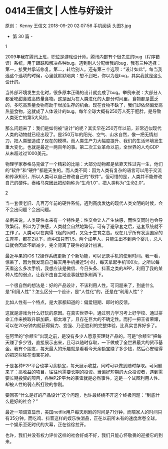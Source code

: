 # 0414王信文 | 人性与好设计
原创：
Kenny
王信文
2018-09-20 02:07:56
手机阅读
头图3.jpg



- 第 30 篇 -



1


2009年我在腾讯上班，职位是游戏设计师。腾讯内部有个很先进的bug（程序错误）系统，用于跟踪和解决各种bug。遇到别人分配给我的bug，我有三种选择：第一，接受并承诺修复。第二，转给别人。还有第三个选项：“设计如此”。每当我选这个选项的时候，心里就默默暗爽：想不到吧，你以为是bug，其实我就是这么设计的。



当外部环境发生变化时，很多原本正确的设计就变成了bug。举例来说：大部分人都爱吃甜食或高热量食物。这是因为在人类进化的大部分时间里，食物都是匮乏的，多吃高热量食物有助于增加生存的机会。现在食物不缺了，我们却依然偏爱高热量食物，这就成了人体设计的bug。每年全球大概有250万人死于肥胖，是导致人类死亡的第5大风险。



那么问题来了：我们是如何被“设计”的呢？其实早在250万年以前，非常近似现代人类的动物就已经出现了。是250万年的阳光、空气、山水自然，像一把无情刻刀，把人类塑造成了现在的模样。而人类生产力大幅度提升、我们的生活环境发生重大变化，也就是最近一两百年的事。第二次工业革命以前，全世界的人均GDP从未超过过1000美元。



物理学家泰格马克做了一个精彩的比喻：大部分动物都是依靠天性过完一生，他们的“软件”和“硬件”都是天生的。而人类不同：因为人类有复杂的语言可以用于交流和传承知识，所以人类可以自己修改自己的“软件”。但可惜的是，人类并不能修改自己的硬件。泰格马克因此把动物称为“生命1.0”，把人类称为“生命2.0”。



2



当一套很老旧、几百万年前的硬件系统，遇到高度发达的现代人类文明的时候，会不会出问题？会出问题。



举例来说，人类硬件本来有一个特性是：性交会让人产生快感，而性交同时也会导致繁衍。所以为了快感，人类就会自然地繁衍。可有了避孕套之后，这套系统就不工作了。人类可以在爽得飞起的同时，又免于生育之苦。现在几乎所有发达国家的生育率，都在2以下，而中国只有1.5。两个成年人，只能生出不到两个婴儿，总人口就会因此不断减少，完全背离了硬件的设计初衷。



最近苹果的iOS 12操作系统更新了个新功能，可以记录手机的使用时间。我一看，惊呆了，因为我发现自己每天用手机接近5小时，每天拿起手机100次。之所以每天看这么多次手机，我想应该是微信、今日头条、抖音之类的APP，利用了我的某种人性的弱点，让我不由自主地没事就想多刷两下。



一个很自然的想法是：好的产品设计，不该利用人性。可问题来了，到底什么是“利用人性”？怎么区分一个设计，是“人性化”的，还是在“利用人性”？



比如人性有一个特点，是大家都知道的：偏爱短期、即时的反馈。



这就是游戏为什么好玩的原因。在真实世界中，通过努力学习考上好学校、通过拼命工作来换取升职加薪，都太难了，且存在巨大的不确定性。而打一把王者荣耀，可以在20分钟内就获得努力、变强、乃至胜利的完整体验，比真实世界好多了。



在阿里的“余额宝”出现之前，是没有多少人愿意买理财产品的。可是“余额宝”把每天赚了多少钱，直接展示出来，且可以随时存取，一下做成了全世界最大的货币基金。我有个朋友，每天最大的乐趣就是看看今天余额宝赚了多少钱，然后心安理得的把这些钱在淘宝花掉。



于是各种P2P平台也学习余额宝，每天展示收益，同时可以做到随时存取。可问题来了：高收益的项目，往往也需要长期的投资。当偏好短期的大众投资者，遇到需要长期投资的项目，各种P2P平台的暴雷就是必然事件。这是一个试图利用人性、却被人性的弱点所打败的惨剧。



要回答“什么是好的产品设计”这个问题，也许最终绕不开这个终极问题：“到底什么是好的社会？”



最近一项调查显示，美国netflix用户每天刷剧的时间是71分钟，而陪家人的时间只有35分钟。而吃鸡、抖音这样的娱乐快消品，正在以前所未有的速度席卷全球。一个娱乐至死时代的大幕，正在徐徐拉开。



也许，我们并没有权力评价这样的社会好或不好，我们只能心怀敬畏的迎接它的到来。